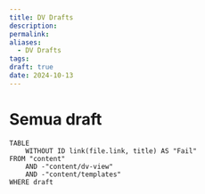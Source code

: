 ```yaml
---
title: DV Drafts
description: 
permalink: 
aliases:
  - DV Drafts
tags: 
draft: true
date: 2024-10-13
---
```

# Semua draft
```dataview
TABLE
	WITHOUT ID link(file.link, title) AS "Fail"
FROM "content"
	AND -"content/dv-view"
	AND -"content/templates"
WHERE draft
```
